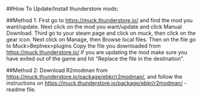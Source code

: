 ##How To Update/Install thunderstore mods:

##Method 1:
	First go to https://muck.thunderstore.io/ and find the mod you want/update.
	Next click on the mod you want/update and click Manual Download.
	Third go to your steam page and click on muck, then click on the gear icon.
	Next click on Manage, then Browse local files.
	Then on the file go to Muck>BepInex>plugins
	Copy the file you downloaded from https://muck.thunderstore.io/ if you are updating the mod make sure you have exited out of the game and hit "Replace the file in the destination". 

##Method 2:
	Download R2modman from https://muck.thunderstore.io/package/ebkr/r2modman/, and follow the instructions on https://muck.thunderstore.io/package/ebkr/r2modman/ - readme file.
